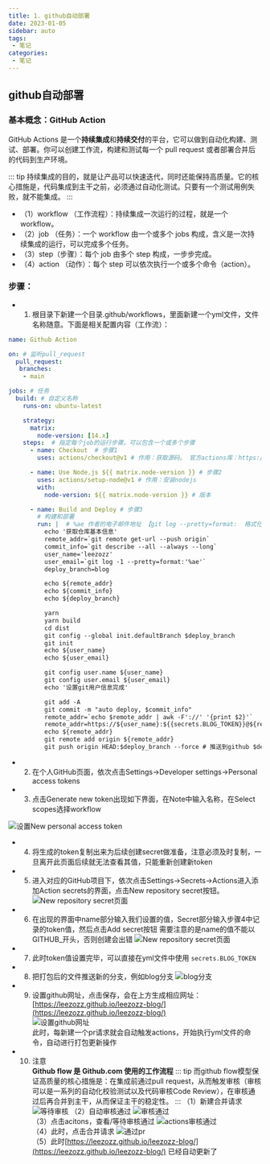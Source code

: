 ```yaml
---
title: 1. github自动部署
date: 2023-01-05
sidebar: auto
tags:
 - 笔记
categories:
 - 笔记
---
```


## github自动部署
### 基本概念：GitHub Action
GitHub Actions 是一个**持续集成**和**持续交付**的平台，它可以做到自动化构建、测试、部署。你可以创建工作流，构建和测试每一个 pull request 或者部署合并后的代码到生产环境。

::: tip
持续集成的目的，就是让产品可以快速迭代，同时还能保持高质量。它的核心措施是，代码集成到主干之前，必须通过自动化测试。只要有一个测试用例失败，就不能集成。
:::

- （1）workflow （工作流程）：持续集成一次运行的过程，就是一个 workflow。
- （2）job （任务）：一个 workflow 由一个或多个 jobs 构成，含义是一次持续集成的运行，可以完成多个任务。
- （3）step（步骤）：每个 job 由多个 step 构成，一步步完成。
- （4）action （动作）：每个 step 可以依次执行一个或多个命令（action）。

### 步骤：
- 1. 根目录下新建一个目录.github/workflows，里面新建一个yml文件，文件名称随意。下面是相关配置内容（工作流）：
```yml
name: Github Action

on: # 监听pull_request
  pull_request:
   branches:
    - main

jobs: # 任务
  build: # 自定义名称
    runs-on: ubuntu-latest

    strategy:
      matrix:
        node-version: [14.x]
    steps:  # 指定每个job的运行步骤。可以包含一个或多个步骤
      - name: Checkout  # 步骤1
        uses: actions/checkout@v1 # 作用：获取源码。 官方actions库：https://github.com/actions

      - name: Use Node.js ${{ matrix.node-version }} # 步骤2
        uses: actions/setup-node@v1 # 作用：安装nodejs
        with:
          node-version: ${{ matrix.node-version }} # 版本

      - name: Build and Deploy # 步骤3
        # 构建和部署
        run: |  # %ae 作者的电子邮件地址 【git log --pretty=format:  格式化log输出】
          echo '获取仓库基本信息'
          remote_addr=`git remote get-url --push origin`
          commit_info=`git describe --all --always --long`
          user_name='leezozz'
          user_email=`git log -1 --pretty=format:'%ae'`   
          deploy_branch=blog  

          echo ${remote_addr}
          echo ${commit_info}
          echo ${deploy_branch}

          yarn
          yarn build
          cd dist
          git config --global init.defaultBranch $deploy_branch
          git init
          echo ${user_name}
          echo ${user_email}

          git config user.name ${user_name}
          git config user.email ${user_email}
          echo '设置git用户信息完成'

          git add -A
          git commit -m "auto deploy, $commit_info"
          remote_addr=`echo $remote_addr | awk -F'://' '{print $2}'`
          remote_addr=https://${user_name}:${{secrets.BLOG_TOKEN}}@${remote_addr}
          echo ${remote_addr}
          git remote add origin ${remote_addr}
          git push origin HEAD:$deploy_branch --force # 推送到github $deploy_branch分支
```
- 2. 在个人GitHub页面，依次点击Settings->Developer settings->Personal access tokens
- 3. 点击Generate new token出现如下界面，在Note中输入名称，在Select scopes选择workflow
<!-- ! + [图片描述 ] + (图片的url 【可以是网络地址、本地地址】) -->
<!-- ![设置New personal access token](https://s3.us-west-2.amazonaws.com/secure.notion-static.com/e9a3e85e-8c7a-4887-bb04-b0861dbb3ced/Untitled.png?X-Amz-Algorithm=AWS4-HMAC-SHA256&X-Amz-Content-Sha256=UNSIGNED-PAYLOAD&X-Amz-Credential=AKIAT73L2G45EIPT3X45%2F20230105%2Fus-west-2%2Fs3%2Faws4_request&X-Amz-Date=20230105T065228Z&X-Amz-Expires=86400&X-Amz-Signature=2b18965122ff967338ab72eb2ff40162732d83ebdf2207b862480a391c962709&X-Amz-SignedHeaders=host&response-content-disposition=filename%3D%22Untitled.png%22&x-id=GetObject) -->

![设置New personal access token](../../../.vuepress/src/img/github-actions-token.png)

- 4. 将生成的token复制出来为后续创建secret做准备，注意必须及时复制，一旦离开此页面后续就无法查看其值，只能重新创建新token

- 5. 进入对应的GitHub项目下，依次点击Settings->Secrets->Actions进入添加Action secrets的界面，点击New repository secret按钮。
![New repository secret页面](../../../.vuepress/src/img/srcrets-actions.png)

- 6. 在出现的界面中name部分输入我们设置的值，Secret部分输入步骤4中记录的token值，然后点击Add secret按钮
需要注意的是name的值不能以GITHUB_开头，否则创建会出错
![New repository secret页面](../../../.vuepress/src/img/add-secret.png)

- 7. 此时token值设置完毕，可以直接在yml文件中使用 `secrets.BLOG_TOKEN `

- 8. 把打包后的文件推送新的分支，例如blog分支
![blog分支](../../../.vuepress/src/img/blog-branch.png)  

- 9. 设置github网址，点击保存，会在上方生成相应网址：[https://leezozz.github.io/leezozz-blog/](https://leezozz.github.io/leezozz-blog/) <br />
![设置github网址](../../../.vuepress/src/img/set-github-page.png)  
此时，每新建一个pr请求就会自动触发actions，开始执行yml文件的命令，自动进行打包更新操作

- 10. 注意 <br />
**Github flow 是 Github.com 使用的工作流程**
::: tip
而github flow模型保证高质量的核心措施是：在集成前通过pull request，从而触发审核（审核可以是一系列的自动化校验测试以及代码审核Code Review），在审核通过后再合并到主干，从而保证主干的稳定性。
:::
（1）新建合并请求
![等待审核](../../../.vuepress/src/img/github-uncompleted.png) 
（2）自动审核通过
![审核通过](../../../.vuepress/src/img/github-completed.png)  
（3）点击acitons，查看/等待审核通过
![actions审核通过](../../../.vuepress/src/img/actions-completed.png)  
（4）此时，点击合并请求
![通过pr](../../../.vuepress/src/img/confirm-merge-pr.png)  
（5）此时[https://leezozz.github.io/leezozz-blog/](https://leezozz.github.io/leezozz-blog/) 已经自动更新了